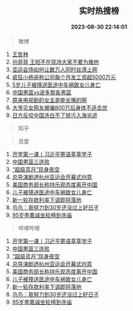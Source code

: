 <div align="center"><h2>实时热搜榜</h2><h4>2023-08-30 22:14:01</h4></div>

> 微博  

1. [王哲林](https://s.weibo.com/weibo?q=%E7%8E%8B%E5%93%B2%E6%9E%97&t=31&band_rank=1&Refer=top)<br />
2. [孙菲菲 王阳不在现场大家不要为难他](https://s.weibo.com/weibo?q=%E5%AD%99%E8%8F%B2%E8%8F%B2%20%E7%8E%8B%E9%98%B3%E4%B8%8D%E5%9C%A8%E7%8E%B0%E5%9C%BA%E5%A4%A7%E5%AE%B6%E4%B8%8D%E8%A6%81%E4%B8%BA%E9%9A%BE%E4%BB%96&t=31&band_rank=2&Refer=top)<br />
3. [亚运会场如何让数万人同时丝滑上网](https://s.weibo.com/weibo?q=%23%E4%BA%9A%E8%BF%90%E4%BC%9A%E5%9C%BA%E5%A6%82%E4%BD%95%E8%AE%A9%E6%95%B0%E4%B8%87%E4%BA%BA%E5%90%8C%E6%97%B6%E4%B8%9D%E6%BB%91%E4%B8%8A%E7%BD%91%23&t=31&band_rank=3&Refer=top)<br />
4. [疯狂小杨哥称公司每个月发工资超5000万元](https://s.weibo.com/weibo?q=%23%E7%96%AF%E7%8B%82%E5%B0%8F%E6%9D%A8%E5%93%A5%E7%A7%B0%E5%85%AC%E5%8F%B8%E6%AF%8F%E4%B8%AA%E6%9C%88%E5%8F%91%E5%B7%A5%E8%B5%84%E8%B6%855000%E4%B8%87%E5%85%83%23&t=31&band_rank=4&Refer=top)<br />
5. [5岁儿子被撞送医途中车祸致女儿身亡](https://s.weibo.com/weibo?q=%235%E5%B2%81%E5%84%BF%E5%AD%90%E8%A2%AB%E6%92%9E%E9%80%81%E5%8C%BB%E9%80%94%E4%B8%AD%E8%BD%A6%E7%A5%B8%E8%87%B4%E5%A5%B3%E5%84%BF%E8%BA%AB%E4%BA%A1%23&t=31&band_rank=5&Refer=top)<br />
6. [中国男篮vs波多黎各男篮](https://s.weibo.com/weibo?q=%23%E4%B8%AD%E5%9B%BD%E7%94%B7%E7%AF%AEvs%E6%B3%A2%E5%A4%9A%E9%BB%8E%E5%90%84%E7%94%B7%E7%AF%AE%23&t=31&band_rank=6&Refer=top)<br />
7. [原来电视剧的女主是能长嘴的啊](https://s.weibo.com/weibo?q=%23%E5%8E%9F%E6%9D%A5%E7%94%B5%E8%A7%86%E5%89%A7%E7%9A%84%E5%A5%B3%E4%B8%BB%E6%98%AF%E8%83%BD%E9%95%BF%E5%98%B4%E7%9A%84%E5%95%8A%23&t=31&band_rank=7&Refer=top)<br />
8. [大爷见女网友被骗800万后身体不适去世](https://s.weibo.com/weibo?q=%23%E5%A4%A7%E7%88%B7%E8%A7%81%E5%A5%B3%E7%BD%91%E5%8F%8B%E8%A2%AB%E9%AA%97800%E4%B8%87%E5%90%8E%E8%BA%AB%E4%BD%93%E4%B8%8D%E9%80%82%E5%8E%BB%E4%B8%96%23&t=31&band_rank=8&Refer=top)<br />
9. [日方反咬中国洗白不了排污入海劣迹](https://s.weibo.com/weibo?q=%23%E6%97%A5%E6%96%B9%E5%8F%8D%E5%92%AC%E4%B8%AD%E5%9B%BD%E6%B4%97%E7%99%BD%E4%B8%8D%E4%BA%86%E6%8E%92%E6%B1%A1%E5%85%A5%E6%B5%B7%E5%8A%A3%E8%BF%B9%23&t=31&band_rank=9&Refer=top)<br />

> 知乎  


> 百度  

1. [开学第一课丨习近平寄语莘莘学子](https://www.baidu.com/s?wd=%E5%BC%80%E5%AD%A6%E7%AC%AC%E4%B8%80%E8%AF%BE%E4%B8%A8%E4%B9%A0%E8%BF%91%E5%B9%B3%E5%AF%84%E8%AF%AD%E8%8E%98%E8%8E%98%E5%AD%A6%E5%AD%90&sa=fyb_news&rsv_dl=fyb_news)<br />
2. [中国男篮三连败](https://www.baidu.com/s?wd=%E4%B8%AD%E5%9B%BD%E7%94%B7%E7%AF%AE%E4%B8%89%E8%BF%9E%E8%B4%A5&sa=fyb_news&rsv_dl=fyb_news)<br />
3. [“超级蓝月”现身夜空](https://www.baidu.com/s?wd=%E2%80%9C%E8%B6%85%E7%BA%A7%E8%93%9D%E6%9C%88%E2%80%9D%E7%8E%B0%E8%BA%AB%E5%A4%9C%E7%A9%BA&sa=fyb_news&rsv_dl=fyb_news)<br />
4. [总导演剧透杭州亚运会开幕式创意](https://www.baidu.com/s?wd=%E6%80%BB%E5%AF%BC%E6%BC%94%E5%89%A7%E9%80%8F%E6%9D%AD%E5%B7%9E%E4%BA%9A%E8%BF%90%E4%BC%9A%E5%BC%80%E5%B9%95%E5%BC%8F%E5%88%9B%E6%84%8F&sa=fyb_news&rsv_dl=fyb_news)<br />
5. [美国商务部长称持乐观态度离开中国](https://www.baidu.com/s?wd=%E7%BE%8E%E5%9B%BD%E5%95%86%E5%8A%A1%E9%83%A8%E9%95%BF%E7%A7%B0%E6%8C%81%E4%B9%90%E8%A7%82%E6%80%81%E5%BA%A6%E7%A6%BB%E5%BC%80%E4%B8%AD%E5%9B%BD&sa=fyb_news&rsv_dl=fyb_news)<br />
6. [儿子被撞送医途中车祸致女儿身亡](https://www.baidu.com/s?wd=%E5%84%BF%E5%AD%90%E8%A2%AB%E6%92%9E%E9%80%81%E5%8C%BB%E9%80%94%E4%B8%AD%E8%BD%A6%E7%A5%B8%E8%87%B4%E5%A5%B3%E5%84%BF%E8%BA%AB%E4%BA%A1&sa=fyb_news&rsv_dl=fyb_news)<br />
7. [新一轮存款利率下调即将落地](https://www.baidu.com/s?wd=%E6%96%B0%E4%B8%80%E8%BD%AE%E5%AD%98%E6%AC%BE%E5%88%A9%E7%8E%87%E4%B8%8B%E8%B0%83%E5%8D%B3%E5%B0%86%E8%90%BD%E5%9C%B0&sa=fyb_news&rsv_dl=fyb_news)<br />
8. [鸟鸟：我努力到30岁还没过上好日子](https://www.baidu.com/s?wd=%E9%B8%9F%E9%B8%9F%EF%BC%9A%E6%88%91%E5%8A%AA%E5%8A%9B%E5%88%B030%E5%B2%81%E8%BF%98%E6%B2%A1%E8%BF%87%E4%B8%8A%E5%A5%BD%E6%97%A5%E5%AD%90&sa=fyb_news&rsv_dl=fyb_news)<br />
9. [95岁李嘉诚坐轮椅到寺庙](https://www.baidu.com/s?wd=95%E5%B2%81%E6%9D%8E%E5%98%89%E8%AF%9A%E5%9D%90%E8%BD%AE%E6%A4%85%E5%88%B0%E5%AF%BA%E5%BA%99&sa=fyb_news&rsv_dl=fyb_news)<br />

> 哔哩哔哩  

1. [开学第一课丨习近平寄语莘莘学子](https://www.baidu.com/s?wd=%E5%BC%80%E5%AD%A6%E7%AC%AC%E4%B8%80%E8%AF%BE%E4%B8%A8%E4%B9%A0%E8%BF%91%E5%B9%B3%E5%AF%84%E8%AF%AD%E8%8E%98%E8%8E%98%E5%AD%A6%E5%AD%90&sa=fyb_news&rsv_dl=fyb_news)<br />
2. [中国男篮三连败](https://www.baidu.com/s?wd=%E4%B8%AD%E5%9B%BD%E7%94%B7%E7%AF%AE%E4%B8%89%E8%BF%9E%E8%B4%A5&sa=fyb_news&rsv_dl=fyb_news)<br />
3. [“超级蓝月”现身夜空](https://www.baidu.com/s?wd=%E2%80%9C%E8%B6%85%E7%BA%A7%E8%93%9D%E6%9C%88%E2%80%9D%E7%8E%B0%E8%BA%AB%E5%A4%9C%E7%A9%BA&sa=fyb_news&rsv_dl=fyb_news)<br />
4. [总导演剧透杭州亚运会开幕式创意](https://www.baidu.com/s?wd=%E6%80%BB%E5%AF%BC%E6%BC%94%E5%89%A7%E9%80%8F%E6%9D%AD%E5%B7%9E%E4%BA%9A%E8%BF%90%E4%BC%9A%E5%BC%80%E5%B9%95%E5%BC%8F%E5%88%9B%E6%84%8F&sa=fyb_news&rsv_dl=fyb_news)<br />
5. [美国商务部长称持乐观态度离开中国](https://www.baidu.com/s?wd=%E7%BE%8E%E5%9B%BD%E5%95%86%E5%8A%A1%E9%83%A8%E9%95%BF%E7%A7%B0%E6%8C%81%E4%B9%90%E8%A7%82%E6%80%81%E5%BA%A6%E7%A6%BB%E5%BC%80%E4%B8%AD%E5%9B%BD&sa=fyb_news&rsv_dl=fyb_news)<br />
6. [儿子被撞送医途中车祸致女儿身亡](https://www.baidu.com/s?wd=%E5%84%BF%E5%AD%90%E8%A2%AB%E6%92%9E%E9%80%81%E5%8C%BB%E9%80%94%E4%B8%AD%E8%BD%A6%E7%A5%B8%E8%87%B4%E5%A5%B3%E5%84%BF%E8%BA%AB%E4%BA%A1&sa=fyb_news&rsv_dl=fyb_news)<br />
7. [新一轮存款利率下调即将落地](https://www.baidu.com/s?wd=%E6%96%B0%E4%B8%80%E8%BD%AE%E5%AD%98%E6%AC%BE%E5%88%A9%E7%8E%87%E4%B8%8B%E8%B0%83%E5%8D%B3%E5%B0%86%E8%90%BD%E5%9C%B0&sa=fyb_news&rsv_dl=fyb_news)<br />
8. [鸟鸟：我努力到30岁还没过上好日子](https://www.baidu.com/s?wd=%E9%B8%9F%E9%B8%9F%EF%BC%9A%E6%88%91%E5%8A%AA%E5%8A%9B%E5%88%B030%E5%B2%81%E8%BF%98%E6%B2%A1%E8%BF%87%E4%B8%8A%E5%A5%BD%E6%97%A5%E5%AD%90&sa=fyb_news&rsv_dl=fyb_news)<br />
9. [95岁李嘉诚坐轮椅到寺庙](https://www.baidu.com/s?wd=95%E5%B2%81%E6%9D%8E%E5%98%89%E8%AF%9A%E5%9D%90%E8%BD%AE%E6%A4%85%E5%88%B0%E5%AF%BA%E5%BA%99&sa=fyb_news&rsv_dl=fyb_news)<br />
